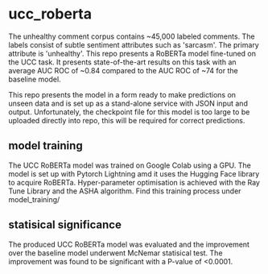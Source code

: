 # ucc_roberta

The unhealthy comment corpus contains ~45,000 labeled comments. The labels consist of subtle sentiment attributes such as 'sarcasm'. The primary attribute is 'unhealthy'. This repo presents a RoBERTa model fine-tuned on the UCC task. It presents state-of-the-art results on this task with an average AUC ROC of ~0.84 compared to the AUC ROC of ~74 for the baseline model.

This repo presents the model in a form ready to make predictions on unseen data and is set up as a stand-alone service with JSON input and output. Unfortunately, the checkpoint file for this model is too large to be uploaded directly into repo, this will be required for correct predictions.


## model training

The UCC RoBERTa model was trained on Google Colab using a GPU. The model is set up with Pytorch Lightning amd it uses the Hugging Face library to acquire RoBERTa. Hyper-parameter optimisation is achieved with the Ray Tune Library and the ASHA algorithm. Find this training process under model_training/

## statisical significance

The produced UCC RoBERTa model was evaluated and the improvement over the baseline model underwent McNemar statisical test. The improvement was found to be significant with a P-value of <0.0001.




